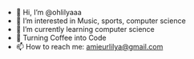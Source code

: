 - 👋 Hi, I’m @ohlilyaaa
- 👀 I’m interested in Music, sports, computer science
- 🌱 I’m currently learning computer science 
- 💞️ Turning Coffee into Code
- 📫 How to reach me: amieurlilya@gmail.com

<!---
ohlilyaaa/ohlilyaaa is a ✨ special ✨ repository because its `README.md` (this file) appears on your GitHub profile.
You can click the Preview link to take a look at your changes.
--->
